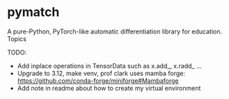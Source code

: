 # pymatch
 A pure-Python, PyTorch-like automatic differentiation library for education. Topics

 TODO:
- Add inplace operations in TensorData such as x.add_, x.radd_ ...
- Upgrade to 3.12, make venv, prof clark uses mamba forge: https://github.com/conda-forge/miniforge#Mambaforge
- Add note in readme about how to create my virtual environment
